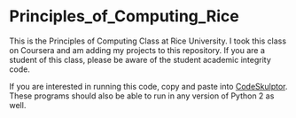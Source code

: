 # Principles_of_Computing_Rice

This is the Principles of Computing Class at Rice University.  I took this class on Coursera and am adding my projects to this repository.  If you are a student of this class, please be aware of the student academic integrity code.

If you are interested in running this code, copy and paste into [CodeSkulptor](http://www.codeskulptor.org).  These programs should also be able to run in any version of Python 2 as well.
